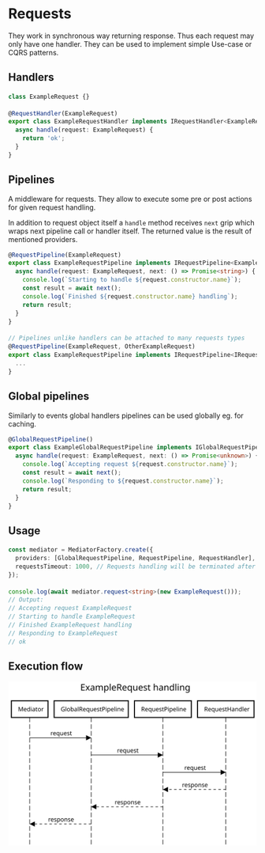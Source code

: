 # Requests

They work in synchronous way returning response. Thus each request may only have one handler. They can be used to implement simple Use-case or CQRS patterns.

## Handlers

```ts
class ExampleRequest {}

@RequestHandler(ExampleRequest)
export class ExampleRequestHandler implements IRequestHandler<ExampleRequest, string> {
  async handle(request: ExampleRequest) {
    return 'ok';
  }
}
```

## Pipelines

A middleware for requests. They allow to execute some pre or post actions for given request handling.

In addition to request object itself a `handle` method receives `next` grip which wraps next pipeline call or handler itself. The returned value is the result of mentioned providers.

```ts
@RequestPipeline(ExampleRequest)
export class ExampleRequestPipeline implements IRequestPipeline<ExampleRequest, string> {
  async handle(request: ExampleRequest, next: () => Promise<string>) {
    console.log(`Starting to handle ${request.constructor.name}`);
    const result = await next();
    console.log(`Finished ${request.constructor.name} handling`);
    return result;
  }
}

// Pipelines unlike handlers can be attached to many requests types
@RequestPipeline(ExampleRequest, OtherExampleRequest)
export class ExampleRequestPipeline implements IRequestPipeline<IRequest, string> {
  ...
}
```

## Global pipelines

Similarly to events global handlers pipelines can be used globally eg. for caching.

```ts
@GlobalRequestPipeline()
export class ExampleGlobalRequestPipeline implements IGlobalRequestPipeline {
  async handle(request: ExampleRequest, next: () => Promise<unknown>) {
    console.log(`Accepting request ${request.constructor.name}`);
    const result = await next();
    console.log(`Responding to ${request.constructor.name}`);
    return result;
  }
}
```

## Usage

```ts
const mediator = MediatorFactory.create({
  providers: [GlobalRequestPipeline, RequestPipeline, RequestHandler],
  requestsTimeout: 1000, // Requests handling will be terminated after 1s with timeout exception
});

console.log(await mediator.request<string>(new ExampleRequest()));
// Output:
// Accepting request ExampleRequest
// Starting to handle ExampleRequest
// Finished ExampleRequest handling
// Responding to ExampleRequest
// ok
```

## Execution flow

<div align="center">
  <img src="./handling.svg" alt="Execution flow"/>
</div>
